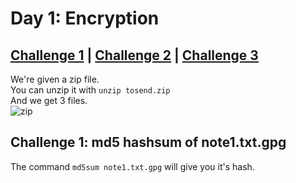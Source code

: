 # Day 1: Encryption

## [Challenge 1](#challenge-1-md5-hashsum-of-note1.txt.gpg) | [Challenge 2](#challenge-2-decoding-the-cookie-and-finding-the-fixed-value) | [Challenge 3](#challenge-3-finding-mcinventorys-christmas-request)

We're given a zip file.\
You can unzip it with `unzip tosend.zip`\
And we get 3 files.\
![zip](https://i.imgur.com/z0Lk1uE.png)

## Challenge 1: md5 hashsum of note1.txt.gpg

The command `md5sum note1.txt.gpg` will give you it's hash.
